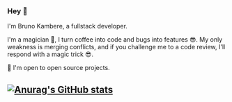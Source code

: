 ### Hey 👋

I'm Bruno Kambere, a fullstack developer.

I'm a magician 🤗, I turn coffee into code and bugs into features 😎. 
My only weakness is merging conflicts, and if you challenge me to a code review, I'll respond with a magic trick 😎.

🙌 I'm open to open source projects.


## [![Anurag's GitHub stats](https://github-readme-stats.vercel.app/api?username=kambereBr)](https://github.com/anuraghazra/github-readme-stats)
